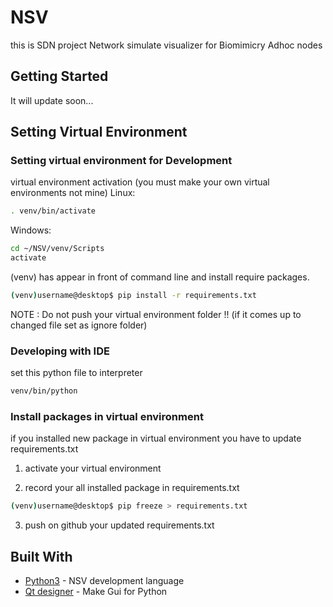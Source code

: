 # NSV
this is SDN project Network simulate visualizer for Biomimicry Adhoc nodes

## Getting Started

It will update soon...

## Setting Virtual Environment

### Setting virtual environment for Development
virtual environment activation (you must make your own virtual environments not mine)
Linux:
```sh
. venv/bin/activate
```
Windows:
```sh
cd ~/NSV/venv/Scripts
activate
```

(venv) has appear in front of command line and install require packages.
```sh
(venv)username@desktop$ pip install -r requirements.txt
```
NOTE : Do not push your virtual environment folder !! (if it comes up to changed file set as ignore folder)

### Developing with IDE
set this python file to interpreter
```sh
venv/bin/python
```
### Install packages in virtual environment
if you installed new package in virtual environment you have to update requirements.txt

1. activate your virtual environment

2. record your all installed package in requirements.txt
```sh
(venv)username@desktop$ pip freeze > requirements.txt
```

3. push on github your updated requirements.txt 

## Built With
* [Python3](https://www.python.org/) - NSV development language
* [Qt designer](https://www.qt.io/) - Make Gui for Python
